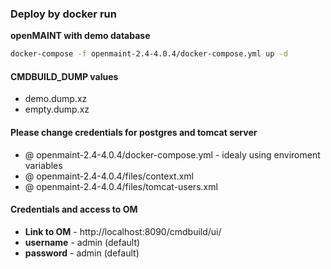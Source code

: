 ### Deploy by docker run
**openMAINT with demo database**  
```bash
docker-compose -f openmaint-2.4-4.0.4/docker-compose.yml up -d
```  

#### CMDBUILD_DUMP values
* demo.dump.xz
* empty.dump.xz

#### Please change credentials for postgres and tomcat server
* @ openmaint-2.4-4.0.4/docker-compose.yml - idealy using enviroment variables
* @ openmaint-2.4-4.0.4/files/context.xml
* @ openmaint-2.4-4.0.4/files/tomcat-users.xml
#### Credentials and access to OM
* **Link to OM** - http://localhost:8090/cmdbuild/ui/
* **username** - admin (default)
* **password** - admin (default)
